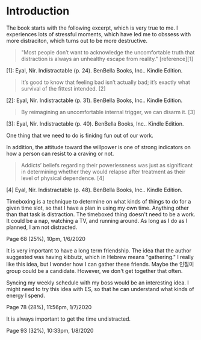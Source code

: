 # Introduction

The book starts with the following excerpt, which is very true to me. I experiences lots of stressful moments, which have led me to obssess with more distraciton, which turns out to be more destructive.

> "Most people don’t want to acknowledge the uncomfortable truth that distraction is always an unhealthy escape from reality." [reference][1]

[1]: Eyal, Nir. Indistractable (p. 24). BenBella Books, Inc.. Kindle Edition.

> It’s good to know that feeling bad isn’t actually bad; it’s exactly what survival of the fittest intended. [2]

[2]: Eyal, Nir. Indistractable (p. 31). BenBella Books, Inc.. Kindle Edition. 

> By reimagining an uncomfortable internal trigger, we can disarm it. [3]

[3]: Eyal, Nir. Indistractable (p. 40). BenBella Books, Inc.. Kindle Edition. 

One thing that we need to do is finidng fun out of our work.

In addition, the attitude toward the willpower is one of strong indicators on how a person can resist to a craving or not.

> Addicts’ beliefs regarding their powerlessness was just as significant in determining whether they would relapse after treatment as their level of physical dependence. [4]

[4] Eyal, Nir. Indistractable (p. 48). BenBella Books, Inc.. Kindle Edition. 

Timeboxing is a technique to determine on what kinds of things to do for a given time slot, so that I have a plan in using my own time. Anything other than that task is distraction. The timeboxed thing doesn't need to be a work. It could be a nap, watching a TV, and running around. As long as I do as I planned, I am not distracted.

Page 68 (25%), 10pm, 1/6/2020

It is very important to have a long term friendship. The idea that the author suggested was having kibbutz, which in Hebrew means "gathering." I really like this idea, but I wonder how I can gather these friends. Maybe the 인절미 group could be a candidate. However, we don't get together that often.

Syncing my weekly schedule with my boss would be an interesting idea. I might need to try this idea with ES, so that he can understand what kinds of energy I spend.

Page 78 (28%), 11:56pm, 1/7/2020

It is always important to get the time undistracted.

Page 93 (32%), 10:33pm, 1/8/2020

